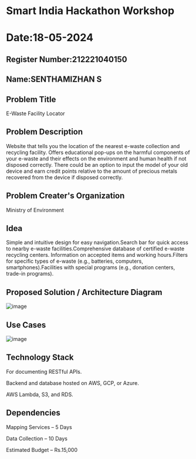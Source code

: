 # Smart India Hackathon Workshop
# Date:18-05-2024
## Register Number:212221040150
## Name:SENTHAMIZHAN S
## Problem Title
E-Waste Facility Locator
## Problem Description
Website that tells you the location of the nearest e-waste collection and recycling facility. Offers educational pop-ups on the harmful components of your e-waste and their effects on the environment and human health if not disposed correctly. There could be an option to input the model of your old device and earn credit points relative to the amount of precious metals recovered from the device if disposed correctly.
## Problem Creater's Organization
Ministry of Environment

## Idea
Simple and intuitive design for easy navigation.Search bar for quick access to nearby e-waste facilities.Comprehensive database of certified e-waste recycling centers. Information on accepted items and working hours.Filters for specific types of e-waste (e.g., batteries, computers, smartphones).Facilities with special programs (e.g., donation centers, trade-in programs).

## Proposed Solution / Architecture Diagram
![image](https://github.com/senthamizh-cse/SIHPS/assets/113031811/aff9f983-f668-433d-8652-91029f1f375a)


## Use Cases
![image](https://github.com/senthamizh-cse/SIHPS/assets/113031811/57c6d673-e425-43d8-bc99-442fea491dee)


## Technology Stack
For documenting RESTful APIs.

Backend and database hosted on AWS, GCP, or Azure.

AWS Lambda, S3, and RDS.

## Dependencies
Mapping Services – 5 Days

Data Collection – 10 Days

Estimated Budget – Rs.15,000

